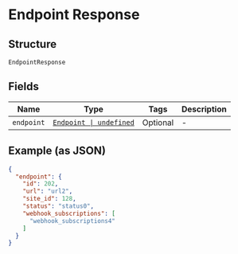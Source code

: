 
# Endpoint Response

## Structure

`EndpointResponse`

## Fields

| Name | Type | Tags | Description |
|  --- | --- | --- | --- |
| `endpoint` | [`Endpoint \| undefined`](../../doc/models/endpoint.md) | Optional | - |

## Example (as JSON)

```json
{
  "endpoint": {
    "id": 202,
    "url": "url2",
    "site_id": 128,
    "status": "status0",
    "webhook_subscriptions": [
      "webhook_subscriptions4"
    ]
  }
}
```

